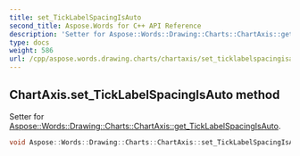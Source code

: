 ```yaml
---
title: set_TickLabelSpacingIsAuto
second_title: Aspose.Words for C++ API Reference
description: 'Setter for Aspose::Words::Drawing::Charts::ChartAxis::get_TickLabelSpacingIsAuto.'
type: docs
weight: 586
url: /cpp/aspose.words.drawing.charts/chartaxis/set_ticklabelspacingisauto/
---
```

## ChartAxis.set_TickLabelSpacingIsAuto method


Setter for [Aspose::Words::Drawing::Charts::ChartAxis::get_TickLabelSpacingIsAuto](../get_ticklabelspacingisauto/).

```cpp
void Aspose::Words::Drawing::Charts::ChartAxis::set_TickLabelSpacingIsAuto(bool value)
```

